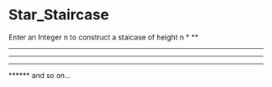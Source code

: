 # Star_Staircase
Enter an Integer n to construct a staicase of height n
*
**
***
****
*****
****** and so on...
